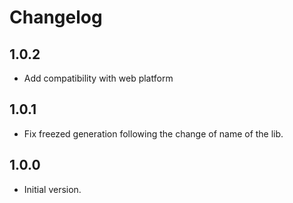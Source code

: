 Changelog
=========

## 1.0.2
- Add compatibility with web platform

## 1.0.1
- Fix freezed generation following the change of name of the lib.

## 1.0.0
- Initial version.
